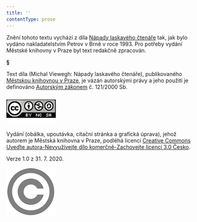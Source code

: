 ```yaml
---
title: ''
contentType: prose
---
```


Znění tohoto textu vychází z díla [Nápady laskavého čtenáře](https://search.mlp.cz/cz/titul/napady-laskaveho-ctenare/40424/#/) tak, jak bylo vydáno nakladatelstvím Petrov v Brně v roce 1993. Pro potřeby vydání Městské knihovny v Praze byl text redakčně zpracován.

**§**

Text díla (Michal Viewegh: Nápady laskavého čtenáře), publikovaného [Městskou knihovnou v Praze](https://www.mlp.cz/cz/), je vázán autorskými právy a jeho použití je definováno [Autorským zákonem](https://www.mkcr.cz/predpisy-zakonu-709.html) č. 121/2000 Sb.

![image001.jpg](./resources/image001_fmt.jpeg)

Vydání (obálka, upoutávka, citační stránka a grafická úprava), jehož autorem je Městská knihovna v Praze, podléhá licenci [Creative Commons Uveďte autora-Nevyužívejte dílo komerčně-Zachovejte licenci 3.0 Česko](https://creativecommons.org/licenses/by-nc-sa/3.0/cz/).

  

Verze 1.0 z 31. 7. 2020.

  

![image002.jpg](./resources/image002_fmt.jpeg)
